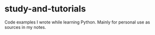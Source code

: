 # study-and-tutorials
Code examples I wrote while learning Python. Mainly for personal use as sources in my notes.
